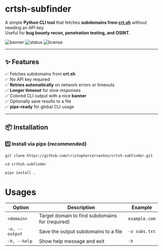 # crtsh-subfinder

A simple **Python CLI tool** that fetches **subdomains from [crt.sh](https://crt.sh/)** without needing an API key.  
Useful for **bug bounty recon, penetration testing, and OSINT**.  

![banner](https://img.shields.io/badge/python-3.7%2B-blue)  ![status](https://img.shields.io/badge/status-active-success)  ![license](https://img.shields.io/badge/license-MIT-green)

---

## ✨ Features

✅ Fetches subdomains from **crt.sh**  
✅ No API key required  
✅ **Retries automatically** on network errors or timeouts  
✅ **Longer timeout** for slow responses  
✅ Colored CLI output with a nice **banner**  
✅ Optionally save results to a file  
✅ **pipx-ready** for global CLI usage  

---

## 📦 Installation

### 1️⃣ Install via pipx (recommended)
```
git clone https://github.com/cristophercervantes/crtsh-subfinder.git

cd crthsh-subfinder

pipx install .
```

# Usages

| Option         | Description                                     | Example       |
| -------------- | ----------------------------------------------- | ------------- |
| `<domain>`     | Target domain to find subdomains for (required) | `example.com` |
| `-o, --output` | Save the output subdomains to a file            | `-o subs.txt` |
| `-h, --help`   | Show help message and exit                      | `-h`          |

